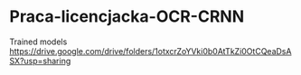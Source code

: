 # Praca-licencjacka-OCR-CRNN

Trained models https://drive.google.com/drive/folders/1otxcrZoYVki0b0AtTkZi0OtCQeaDsASX?usp=sharing
